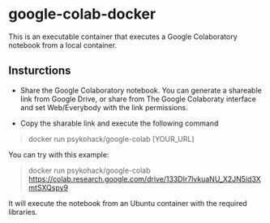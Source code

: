 # google-colab-docker

This is an executable container that executes a Google Colaboratory notebook from a local container.

## Insturctions

- Share the Google Colaboratory notebook. You can generate a shareable link from Google Drive, or share from The Google Colaboraty interface and set Web/Everybody with the link permissions.

- Copy the sharable link and execute the following command

> docker run psykohack/google-colab [YOUR_URL]

You can try with this example:

> docker run psykohack/google-colab https://colab.research.google.com/drive/133DIr7lvkuaNU_X2JN5id3XmtSXQspy9

It will execute the notebook from an Ubuntu container with the required libraries.
